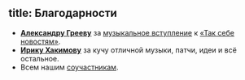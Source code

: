 title: Благодарности
---
- **[Александру Грееву](http://www.alvg.ru/)** за [музыкальное вступление](http://www.alvg.ru/20110401/3257/) к [«Так себе новостям»](/programs/tsn/).
- **[Ирику Хакимову](http://twitter.com/hakimovis)** за кучу отличной музыки, патчи, идеи и всё остальное.
- Всем нашим [соучастникам](/guests/).
